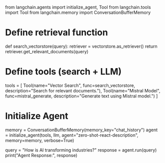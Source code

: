 from langchain.agents import initialize_agent, Tool
from langchain.tools import Tool
from langchain.memory import ConversationBufferMemory

# Define retrieval function
def search_vectorstore(query):
    retriever = vectorstore.as_retriever()
    return retriever.get_relevant_documents(query)

# Define tools (search + LLM)
tools = [
    Tool(name="Vector Search", func=search_vectorstore, description="Search for relevant documents."),
    Tool(name="Mistral Model", func=mistral_generate, description="Generate text using Mistral model.")
]

# Initialize Agent
memory = ConversationBufferMemory(memory_key="chat_history")
agent = initialize_agent(tools, llm, agent="zero-shot-react-description", memory=memory, verbose=True)



query = "How is AI transforming industries?"
response = agent.run(query)
print("Agent Response:", response)
